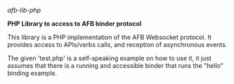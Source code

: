 *afb-lib-php*

**PHP Library to access to AFB binder protocol**

This library is a PHP implementation of the AFB Websocket protocol.
It provides access to APIs/verbs calls, and reception of asynchronous events.

The given 'test.php' is a self-speaking example on how to use it, it just
assumes that there is a running and accessible binder that runs the 
"hello" binding example.




